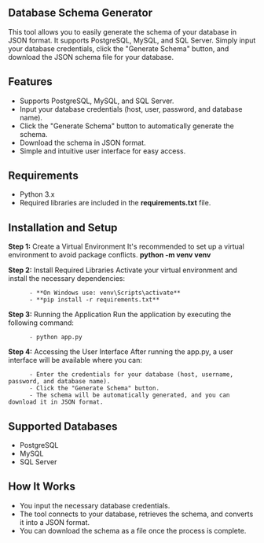 ## Database Schema Generator
  This tool allows you to easily generate the schema of your database in JSON format. It supports PostgreSQL, MySQL, and SQL Server. Simply input your database credentials,    click the "Generate Schema" button, and download the JSON schema file for your database.

## Features
  - Supports PostgreSQL, MySQL, and SQL Server.
  - Input your database credentials (host, user, password, and database name).
  - Click the "Generate Schema" button to automatically generate the schema.
  - Download the schema in JSON format.
  - Simple and intuitive user interface for easy access.

## Requirements
  - Python 3.x
  - Required libraries are included in the **requirements.txt** file.

## Installation and Setup
**Step 1:** Create a Virtual Environment
            It's recommended to set up a virtual environment to avoid package conflicts.
            **python -m venv venv**
            
**Step 2:** Install Required Libraries
            Activate your virtual environment and install the necessary dependencies:
            
          - **On Windows use: venv\Scripts\activate**
          - **pip install -r requirements.txt**

**Step 3:** Running the Application
            Run the application by executing the following command:
            
          - python app.py
          
**Step 4:** Accessing the User Interface
            After running the app.py, a user interface will be available where you can:

          - Enter the credentials for your database (host, username, password, and database name).
          - Click the "Generate Schema" button.
          - The schema will be automatically generated, and you can download it in JSON format.

## Supported Databases
  - PostgreSQL
  - MySQL
  - SQL Server

## How It Works
  - You input the necessary database credentials.
  - The tool connects to your database, retrieves the schema, and converts it into a JSON format.
  - You can download the schema as a file once the process is complete.

